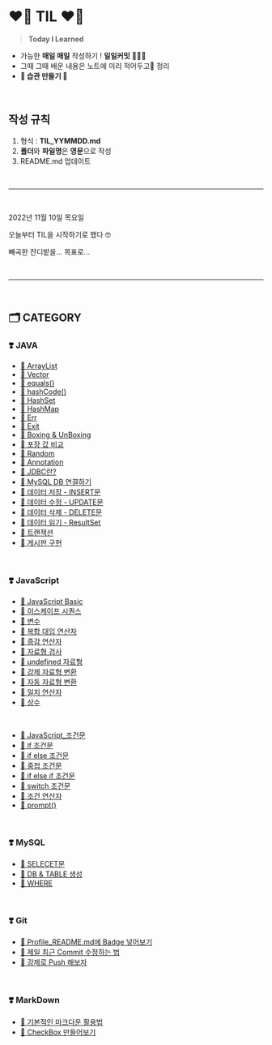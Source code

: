 <!-- TIL Start -->

# **❤️‍🔥 TIL ❤️‍🔥**

> **Today I Learned**

- 가능한 **매일 매일** 작성하기 !  **일일커밋** 👩🏻‍💻
- 그때 그때 배운 내용은 노트에 미리 적어두고📝 정리
- **🌟 습관 만들기 🌟**

<br><!-- 단락 구분을 위한 코드 -->

## **작성 규칙**

1. 형식 : **TIL_YYMMDD.md**
2. **폴더**와 **파일명**은 **영문**으로 작성
3. README.md 업데이트

<br>

---
<br>

2022년 11월 10일 목요일 <p>
오늘부터 TIL을 시작하기로 했다 🤓 <p>
빼곡한 잔디밭을... 목표로... <p>

<br>

---
<br>

## **🗂️ CATEGORY**

### ❣️ **JAVA**

- [🔗 ArrayList](https://github.com/NOSTALJIAN/TIL/blob/master/TIL_221115.md#-arraylist)
- [🔗 Vector](https://github.com/NOSTALJIAN/TIL/blob/master/TIL_221115.md#-vector)
- [🔗 equals()](https://github.com/NOSTALJIAN/TIL/blob/master/TIL_221114.md#-%EA%B0%9D%EC%B2%B4-%EB%8F%99%EB%93%B1-%EB%B9%84%EA%B5%90)
- [🔗 hashCode()](https://github.com/NOSTALJIAN/TIL/blob/master/TIL_221114.md#-%EA%B0%9D%EC%B2%B4-%EB%8F%99%EB%93%B1-%EB%B9%84%EA%B5%90)
- [🔗 HashSet](https://github.com/NOSTALJIAN/TIL/blob/master/TIL_221114.md#-hashset)
- [🔗 HashMap](https://github.com/NOSTALJIAN/TIL/blob/master/TIL_221114.md#-hashmap)
- [🔗 Err](https://github.com/NOSTALJIAN/TIL/blob/master/TIL_221114.md#-error-%EC%BD%98%EC%86%94-%EC%B6%9C%EB%A0%A5)
- [🔗 Exit](https://github.com/NOSTALJIAN/TIL/blob/master/TIL_221114.md#-%ED%94%84%EB%A1%9C%EC%84%B8%EC%8A%A4-%EC%A2%85%EB%A3%8C)
- [🔗 Boxing & UnBoxing](https://github.com/NOSTALJIAN/TIL/blob/master/TIL_221114.md#-%EB%B0%95%EC%8B%B1%EA%B3%BC-%EC%96%B8%EB%B0%95%EC%8B%B1)
- [🔗 포장 값 비교](https://github.com/NOSTALJIAN/TIL/blob/master/TIL_221114.md#-%ED%8F%AC%EC%9E%A5-%EA%B0%92-%EB%B9%84%EA%B5%90)
- [🔗 Random](https://github.com/NOSTALJIAN/TIL/blob/master/TIL_221114.md#-random)
- [🔗 Annotation](https://github.com/NOSTALJIAN/TIL/blob/master/TIL_221114.md#-annotation)
- [🔗 JDBC란?](https://github.com/NOSTALJIAN/TIL/blob/master/TIL_221118.md#-jdbc)
- [🔗 MySQL DB 연결하기](https://github.com/NOSTALJIAN/TIL/blob/master/TIL_221118.md#-db-%EC%97%B0%EA%B2%B0)
- [🔗 데이터 저장 - INSERT문](https://github.com/NOSTALJIAN/TIL/blob/master/TIL_221118.md#-%EB%8D%B0%EC%9D%B4%ED%84%B0-%EC%A0%80%EC%9E%A5)
- [🔗 데이터 수정 - UPDATE문](https://github.com/NOSTALJIAN/TIL/blob/master/TIL_221118.md#-%EB%8D%B0%EC%9D%B4%ED%84%B0-%EC%88%98%EC%A0%95)
- [🔗 데이터 삭제 - DELETE문](https://github.com/NOSTALJIAN/TIL/blob/master/TIL_221118.md#-%EB%8D%B0%EC%9D%B4%ED%84%B0-%EC%82%AD%EC%A0%9C)
- [🔗 데이터 읽기 - ResultSet](https://github.com/NOSTALJIAN/TIL/blob/master/TIL_221118.md#-%EB%8D%B0%EC%9D%B4%ED%84%B0-%EC%9D%BD%EA%B8%B0)
- [🔗 트랜잭션](https://github.com/NOSTALJIAN/TIL/blob/master/TIL_221119.md#-%ED%8A%B8%EB%9E%9C%EC%9E%AD%EC%85%98-%EC%B2%98%EB%A6%AC)
- [🔗 게시판 구현](https://github.com/NOSTALJIAN/TIL/blob/master/TIL_221119.md#-%EA%B2%8C%EC%8B%9C%ED%8C%90-%EA%B5%AC%ED%98%84)

<br>

### ❣️ JavaScript

- [🔗 JavaScript Basic](https://github.com/NOSTALJIAN/TIL/blob/master/TIL_221130.md#-javascript_basic)
- [🔗 이스케이프 시퀀스](https://github.com/NOSTALJIAN/TIL/blob/master/TIL_221130.md#-%EC%9D%B4%EC%8A%A4%EC%BC%80%EC%9D%B4%ED%94%84-%EC%8B%9C%ED%80%80%EC%8A%A4)
- [🔗 변수](https://github.com/NOSTALJIAN/TIL/blob/master/TIL_221130.md#-%EB%B3%80%EC%88%98)
- [🔗 복합 대입 연산자](https://github.com/NOSTALJIAN/TIL/blob/master/TIL_221130.md#-%EB%B3%B5%ED%95%A9-%EB%8C%80%EC%9E%85-%EC%97%B0%EC%82%B0%EC%9E%90)
- [🔗 증감 연산자](https://github.com/NOSTALJIAN/TIL/blob/master/TIL_221130.md#-%EC%A6%9D%EA%B0%90-%EC%97%B0%EC%82%B0%EC%9E%90)
- [🔗 자료형 검사](https://github.com/NOSTALJIAN/TIL/blob/master/TIL_221130.md#-%EC%9E%90%EB%A3%8C%ED%98%95-%EA%B2%80%EC%82%AC)
- [🔗 undefined 자료형](https://github.com/NOSTALJIAN/TIL/blob/master/TIL_221130.md#-undefined-%EC%9E%90%EB%A3%8C%ED%98%95)
- [🔗 강제 자료형 변환](https://github.com/NOSTALJIAN/TIL/blob/master/TIL_221130.md#-%EA%B0%95%EC%A0%9C-%EC%9E%90%EB%A3%8C%ED%98%95-%EB%B3%80%ED%99%98)
- [🔗 자동 자료형 변환](https://github.com/NOSTALJIAN/TIL/blob/master/TIL_221130.md#-%EC%9E%90%EB%8F%99-%EC%9E%90%EB%A3%8C%ED%98%95-%EB%B3%80%ED%99%98)
- [🔗 일치 연산자](https://github.com/NOSTALJIAN/TIL/blob/master/TIL_221130.md#-%EC%9D%BC%EC%B9%98-%EC%97%B0%EC%82%B0%EC%9E%90)
- [🔗 상수](https://github.com/NOSTALJIAN/TIL/blob/master/TIL_221130.md#-%EC%83%81%EC%88%98)

<br>

- [🔗 JavaScript_조건문](https://github.com/NOSTALJIAN/TIL/blob/master/TIL_221130.md#-javascript_%EC%A1%B0%EA%B1%B4%EB%AC%B8)
- [🔗 if 조건문](https://github.com/NOSTALJIAN/TIL/blob/master/TIL_221130.md#-if-%EC%A1%B0%EA%B1%B4%EB%AC%B8)
- [🔗 if else 조건문](https://github.com/NOSTALJIAN/TIL/blob/master/TIL_221130.md#-if-else-%EC%A1%B0%EA%B1%B4%EB%AC%B8)
- [🔗 중첩 조건문](https://github.com/NOSTALJIAN/TIL/blob/master/TIL_221130.md#-%EC%A4%91%EC%B2%A9-%EC%A1%B0%EA%B1%B4%EB%AC%B8)
- [🔗 if else if 조건문](https://github.com/NOSTALJIAN/TIL/blob/master/TIL_221130.md#-if-else-if-%EC%A1%B0%EA%B1%B4%EB%AC%B8)
- [🔗 switch 조건문](https://github.com/NOSTALJIAN/TIL/blob/master/TIL_221130.md#-switch-%EC%A1%B0%EA%B1%B4%EB%AC%B8)
- [🔗 조건 연산자](https://github.com/NOSTALJIAN/TIL/blob/master/TIL_221130.md#-%EC%A1%B0%EA%B1%B4-%EC%97%B0%EC%82%B0%EC%9E%90)
- [🔗 prompt()](https://github.com/NOSTALJIAN/TIL/blob/master/TIL_221130.md#-prompt)

<br>

### ❣️ **MySQL**

- [🔗 SELECET문](https://github.com/NOSTALJIAN/JAVA/blob/897ca8d4e5f2126a5e59b7cb83520eb464be12d4/Jian/MySQL/221116_select.sql)
- [🔗 DB & TABLE 생성](https://github.com/NOSTALJIAN/JAVA/blob/67221e5b6ef179ecafffa97fbc3fba959f024c5d/Jian/MySQL/PRACTICE_DB.sql)
- [🔗 WHERE](https://github.com/NOSTALJIAN/JAVA/blob/897ca8d4e5f2126a5e59b7cb83520eb464be12d4/Jian/MySQL/221116_where.sql)

<br>

### ❣️ **Git**

- [🔗 Profile_README.md에 Badge 넣어보기](https://github.com/NOSTALJIAN/TIL/blob/8295fc7ecf350afb171bd2c976ee746acffc897e/TIL_221111.md#badge)
- [🔗 제일 최근 Commit 수정하는 법](https://github.com/NOSTALJIAN/TIL/blob/master/TIL_221112.md#-git-commit---amend--m-%EC%88%98%EC%A0%95%ED%95%A0-%EB%82%B4%EC%9A%A9-)
- [🔗 강제로 Push 해보자](https://github.com/NOSTALJIAN/TIL/blob/master/TIL_221112.md#-git-push-origin-master---force-)

<br>

### ❣️ **MarkDown**

- [🔗 기본적인 마크다운 활용법](https://github.com/NOSTALJIAN/TIL/blob/master/TIL_221112.md#-%EA%B8%B0%EB%B3%B8%EC%A0%81%EC%9D%B8-%EB%A7%88%ED%81%AC%EB%8B%A4%EC%9A%B4-%ED%99%9C%EC%9A%A9%EB%B2%95-)
- [🔗 CheckBox 만들어보기](https://github.com/NOSTALJIAN/TIL/blob/master/TIL_221111.md#task-list)

<!--end-->